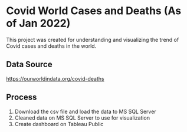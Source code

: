 # Covid World Cases and Deaths (As of Jan 2022)
This project was created for understanding and visualizing the trend of Covid cases and deaths in the world. 

## Data Source
https://ourworldindata.org/covid-deaths

## Process
1. Download the csv file and load the data to MS SQL Server 
2. Cleaned data on MS SQL Server to use for visualization 
3. Create dashboard on Tableau Public 
